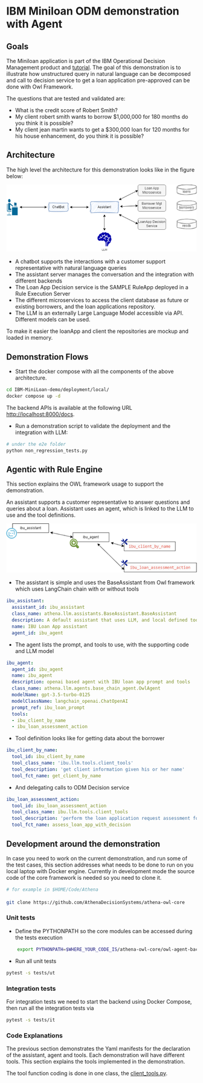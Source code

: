 # IBM Miniloan ODM demonstration with Agent


## Goals

The Miniloan application is part of the IBM Operational Decision Management product and [tutorial](https://www.ibm.com/docs/en/odm/8.12.0?topic=rules-tutorials). The goal of this demonstration is to illustrate how unstructured query in natural language can be decomposed and call to decision service to get a loan application pre-approved can be done with Owl Framework.

The questions that are tested and validated are:

* What is the credit score of Robert Smith?
* My client robert smith wants to borrow $1,000,000 for 180 months do you think it is possible?
* My client jean martin wants to get a $300,000 loan for 120 months for his house enhancement, do you think it is possible?

## Architecture

The high level the architecture for this demonstration looks like in the figure below:

![](./diagrams/hl-arch.drawio.png)

* A chatbot supports the interactions with a customer support representative with natural language queries
* The assistant server manages the conversation and the integration with different backends
* The Loan App Decision service is the SAMPLE RuleApp deployed in a Rule Execution Server
* The different microservices to access the client database as future or existing borrowers, and the loan applications repository.
* The LLM is an externally Large Language Model accessible via API. Different models can be used.

To make it easier the loanApp and client the repositories are mockup and loaded in memory.

## Demonstration Flows

* Start the docker compose with all the components of the above architecture.

```sh
cd IBM-MiniLoan-demo/deployment/local/
docker compose up -d
```

The backend APIs is available at the following URL [http://localhost:8000/docs](http://localhost:8000/docs).

* Run a demonstration script to validate the deployment and the integration with LLM:

```sh
# under the e2e folder
python non_regression_tests.py
```

## Agentic with Rule Engine

This section explains the OWL framework usage to support the demonstration. 

An assistant supports a customer representative to answer questions and queries about a loan. Assistant uses an agent, which is linked to the LLM to use and the tool definitions.

![](./diagrams/owl_entities.drawio.png)

* The assistant is simple and uses the BaseAssistant from Owl framework which uses LangChain chain with or without tools

```yaml
ibu_assistant:
  assistant_id: ibu_assistant
  class_name: athena.llm.assistants.BaseAssistant.BaseAssistant
  description: A default assistant that uses LLM, and local defined tools like get borrower, and next best action
  name: IBU Loan App assistant
  agent_id: ibu_agent
```

* The agent lists the prompt, and tools to use, with the supporting code and LLM model

```yaml
ibu_agent:
  agent_id: ibu_agent
  name: ibu_agent
  description: openai based agent with IBU loan app prompt and tools
  class_name: athena.llm.agents.base_chain_agent.OwlAgent
  modelName: gpt-3.5-turbo-0125
  modelClassName: langchain_openai.ChatOpenAI
  prompt_ref: ibu_loan_prompt
  tools:
  - ibu_client_by_name
  - ibu_loan_assessment_action
```

* Tool definition looks like for getting data about the borrower

```yaml
ibu_client_by_name:
  tool_id: ibu_client_by_name
  tool_class_name: 'ibu.llm.tools.client_tools'
  tool_description: 'get client information given his or her name'
  tool_fct_name: get_client_by_name
```

* And delegating calls to ODM Decision service

```yaml
ibu_loan_assessment_action:
  tool_id: ibu_loan_assessment_action
  tool_class_name: ibu.llm.tools.client_tools
  tool_description: 'perform the loan application request assessment for the given borrower name'
  tool_fct_name: assess_loan_app_with_decision
```

## Development around the demonstration

In case you need to work on the current demonstration, and run some of the test cases, this section addresses what needs to be done to run on you local laptop with Docker engine. Currently in development mode the source code of the core framework is needed so you need to clone it.

```sh
# for example in $HOME/Code/Athena

git clone https://github.com/AthenaDecisionSystems/athena-owl-core
```

### Unit tests

* Define the PYTHONPATH so the core modules can be accessed during the tests execution

```sh
    export PYTHONPATH=$WHERE_YOUR_CODE_IS/athena-owl-core/owl-agent-backend/src
```

* Run all unit tests

```sh
pytest -s tests/ut
```

### Integration tests

For integration tests we need to start the backend using Docker Compose, then run all the integration tests via


```sh
pytest -s tests/it
```

### Code Explanations

The previous section demonstrates the Yaml manifests for the declaration of the assistant, agent and tools. Each demonstration will have different tools. This section explains the tools implemented in the demonstration.

The tool function coding is done in one class, the [client_tools.py](https://github.com/AthenaDecisionSystems/athena-owl-demos/blob/main/IBM-MiniLoan-demo/ibu_backend/src/ibu/llm/tools/client_tools.py).

